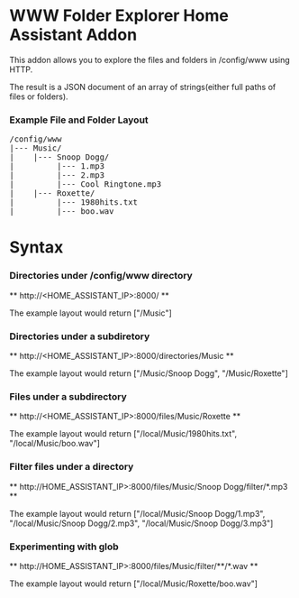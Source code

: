 # WWW Folder Explorer Home Assistant Addon

This addon allows you to explore the files and folders in /config/www using HTTP. 

The result is a JSON document of an array of strings(either full paths of files or folders).

### Example File and Folder Layout
<pre>
/config/www
|--- Music/
|    |--- Snoop Dogg/
|         |--- 1.mp3
|         |--- 2.mp3
|         |--- Cool Ringtone.mp3    
|    |--- Roxette/
|         |--- 1980hits.txt
|         |--- boo.wav
</pre>


# Syntax

### Directories under /config/www directory

** http://<HOME_ASSISTANT_IP>:8000/ **

The example layout would return ["/Music"]


### Directories under a subdiretory


** http://<HOME_ASSISTANT_IP>:8000/directories/Music **

The example layout would return ["/Music/Snoop Dogg", "/Music/Roxette"]

### Files under a subdirectory

** http://<HOME_ASSISTANT_IP>:8000/files/Music/Roxette **

The example layout would return ["/local/Music/1980hits.txt", "/local/Music/boo.wav"]

### Filter files under a directory

** http://HOME_ASSISTANT_IP>:8000/files/Music/Snoop Dogg/filter/*.mp3 **

The example layout would return ["/local/Music/Snoop Dogg/1.mp3", "/local/Music/Snoop Dogg/2.mp3", "/local/Music/Snoop Dogg/3.mp3"]

### Experimenting with glob

** http://HOME_ASSISTANT_IP>:8000/files/Music/filter/**/*.wav **

The example layout would return ["/local/Music/Roxette/boo.wav"]








